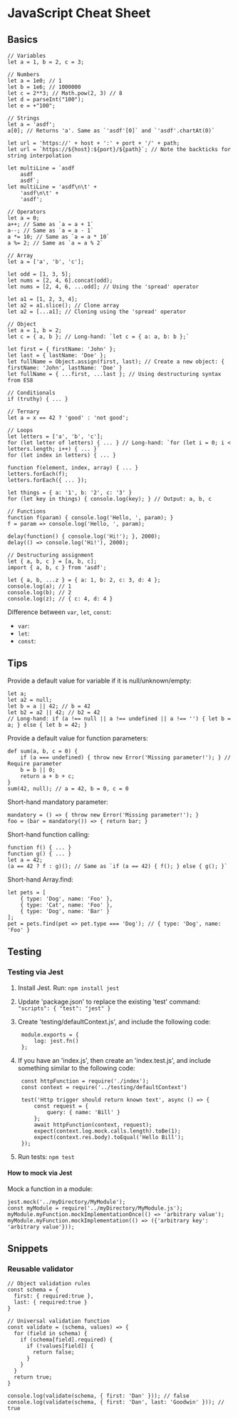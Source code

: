 # JavaScript Cheat Sheet


## Basics

    // Variables
    let a = 1, b = 2, c = 3;
    
    // Numbers
    let a = 1e0; // 1
    let b = 1e6; // 1000000
    let c = 2**3; // Math.pow(2, 3) // 8
    let d = parseInt("100");
    let e = +"100";
    
    // Strings
    let a = 'asdf';
    a[0]; // Returns 'a'. Same as `'asdf'[0]` and `'asdf'.chartAt(0)`
    
    let url = 'https://' + host + ':' + port + '/' + path;
    let url = `https://${host}:${port}/${path}`; // Note the backticks for string interpolation
    
    let multiLine = `asdf
        asdf
        asdf`;
    let multiLine = 'asdf\n\t' + 
        'asdf\n\t' +
        'asdf';
    
    // Operators
    let a = 0;
    a++; // Same as `a = a + 1`
    a--; // Same as `a = a - 1`
    a *= 10; // Same as `a = a * 10`
    a %= 2; // Same as `a = a % 2`
    
    // Array
    let a = ['a', 'b', 'c'];
    
    let odd = [1, 3, 5];
    let nums = [2, 4, 6].concat(odd);
    let nums = [2, 4, 6, ...odd]; // Using the 'spread' operator
    
    let a1 = [1, 2, 3, 4];
    let a2 = a1.slice(); // Clone array
    let a2 = [...a1]; // Cloning using the 'spread' operator
    
    // Object
    let a = 1, b = 2;
    let c = { a, b }; // Long-hand: `let c = { a: a, b: b };`
    
    let first = { firstName: 'John' };
    let last = { lastName: 'Doe' };
    let fullName = Object.assign(first, last); // Create a new object: { firstName: 'John', lastName: 'Doe' }
    let fullName = { ...first, ...last }; // Using destructuring syntax from ES8
    
    // Conditionals
    if (truthy) { ... }
    
    // Ternary
    let a = x == 42 ? 'good' : 'not good';
    
    // Loops
    let letters = ['a', 'b', 'c'];
    for (let letter of letters) { ... } // Long-hand: `for (let i = 0; i < letters.length; i++) { ... }`
    for (let index in letters) { ... }
    
    function f(element, index, array) { ... }
    letters.forEach(f);
    letters.forEach({ ... });
    
    let things = { a: '1', b: '2', c: '3' }
    for (let key in things) { console.log(key); } // Output: a, b, c
    
    // Functions
    function f(param) { console.log('Hello, ', param); }
    f = param => console.log('Hello, ', param);
    
    delay(function() { console.log('Hi!'); }, 2000);
    delay(() => console.log('Hi!'), 2000);
    
    // Destructuring assignment
    let { a, b, c } = [a, b, c];
    import { a, b, c } from 'asdf';
    
    let { a, b, ...z } = { a: 1, b: 2, c: 3, d: 4 };
    console.log(a); // 1
    console.log(b); // 2
    console.log(z); // { c: 4, d: 4 }
    

Difference between `var`, `let`, `const`:
- `var`: 
- `let`: 
- `const`: 

## Tips

Provide a default value for variable if it is null/unknown/empty:

    let a;
    let a2 = null;
    let b = a || 42; // b = 42
    let b2 = a2 || 42; // b2 = 42
    // Long-hand: if (a !== null || a !== undefined || a !== '') { let b = a; } else { let b = 42; }

Provide a default value for function parameters:

    def sum(a, b, c = 0) {
        if (a === undefined) { throw new Error('Missing parameter!'); } // Require parameter
        b = b || 0;
        return a + b + c;
    }
    sum(42, null); // a = 42, b = 0, c = 0

Short-hand mandatory parameter:

    mandatory = () => { throw new Error('Missing parameter!'); }
    foo = (bar = mandatory()) => { return bar; }

Short-hand function calling:

    function f() { ... }
    function g() { ... }
    let a = 42;
    (a == 42 ? f : g)(); // Same as `if (a == 42) { f(); } else { g(); }`

Short-hand Array.find:

    let pets = [
        { type: 'Dog', name: 'Foo' },
        { type: 'Cat', name: 'Foo' },
        { type: 'Dog', name: 'Bar' }
    ];
    pet = pets.find(pet => pet.type === 'Dog'); // { type: 'Dog', name: 'Foo' }

## Testing

### Testing via Jest

1. Install Jest. Run: `npm install jest`
2. Update 'package.json' to replace the existing 'test' command: `"scripts": { "test": "jest" }`
3. Create 'testing/defaultContext.js', and include the following code:

        module.exports = {
            log: jest.fn()
        };

4. If you have an 'index.js', then create an 'index.test.js', and include something similar to the following code:

        const httpFunction = require('./index');
        const context = require('../testing/defaultContext')

        test('Http trigger should return known text', async () => {
            const request = {
                query: { name: 'Bill' }
            };
            await httpFunction(context, request);
            expect(context.log.mock.calls.length).toBe(1);
            expect(context.res.body).toEqual('Hello Bill');
        });

5. Run tests: `npm test`

#### How to mock via Jest

Mock a function in a module:

    jest.mock('../myDirectory/MyModule');
    const myModule = require('../myDirectory/MyModule.js');
    myModule.myFunction.mockImplementationOnce(() => 'arbitrary value');
    myModule.myFunction.mockImplementation(() => ({'arbitrary key': 'arbitrary value'}));



## Snippets

### Reusable validator

    // Object validation rules
    const schema = {
      first: { required:true },
      last: { required:true }
    }
    
    // Universal validation function
    const validate = (schema, values) => {
      for (field in schema) {
        if (schema[field].required) {
          if (!values[field]) {
            return false;
          }
        }
      }
      return true;
    }
    
    console.log(validate(schema, { first: 'Dan' })); // false
    console.log(validate(schema, { first: 'Dan', last: 'Goodwin' })); // true




